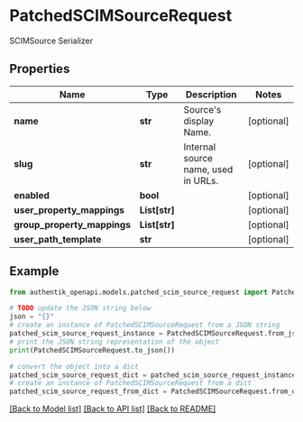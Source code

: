 # PatchedSCIMSourceRequest

SCIMSource Serializer

## Properties

Name | Type | Description | Notes
------------ | ------------- | ------------- | -------------
**name** | **str** | Source&#39;s display Name. | [optional] 
**slug** | **str** | Internal source name, used in URLs. | [optional] 
**enabled** | **bool** |  | [optional] 
**user_property_mappings** | **List[str]** |  | [optional] 
**group_property_mappings** | **List[str]** |  | [optional] 
**user_path_template** | **str** |  | [optional] 

## Example

```python
from authentik_openapi.models.patched_scim_source_request import PatchedSCIMSourceRequest

# TODO update the JSON string below
json = "{}"
# create an instance of PatchedSCIMSourceRequest from a JSON string
patched_scim_source_request_instance = PatchedSCIMSourceRequest.from_json(json)
# print the JSON string representation of the object
print(PatchedSCIMSourceRequest.to_json())

# convert the object into a dict
patched_scim_source_request_dict = patched_scim_source_request_instance.to_dict()
# create an instance of PatchedSCIMSourceRequest from a dict
patched_scim_source_request_from_dict = PatchedSCIMSourceRequest.from_dict(patched_scim_source_request_dict)
```
[[Back to Model list]](../README.md#documentation-for-models) [[Back to API list]](../README.md#documentation-for-api-endpoints) [[Back to README]](../README.md)


